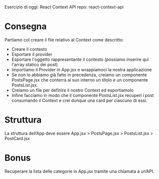 Esercizio di oggi: React Context API
repo: react-context-api


# Consegna

Partiamo col creare il file relativo al Context come descritto:

- Creare il contesto
- Esportare il provider
- Esportare l'oggetto rappresentante il contesto (possiamo inserire qui l'array statico dei post)
- Importiamo il Provider in App.jsx e wrappiamoci la nostra applicazione
- Se non lo abbiamo già fatto in precedenza, creiamo un componente PostsPage.jsx che conterrà al suo interno un titolo e un componente PostsList.jsx.
- Creiamo un file per definire il nostro Context ed esportiamolo
- Infine facciamo in modo che il componente PostsList.jsx recuperi i post consumando il Context e crei dunque una card per ciascuno di essi.


# Struttura

La struttura dell’App deve essere
App.jsx > PostsPage.jsx > PostsList.jsx > PostCard.jsx


# Bonus

Recuperare la lista delle categorie in App.jsx tramite una chiamata a un’API.